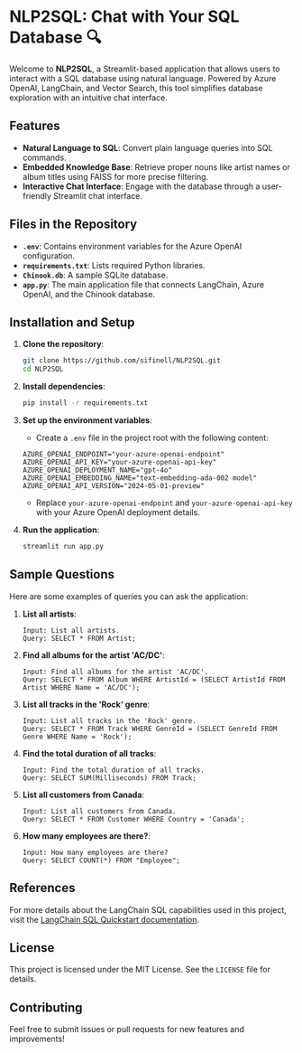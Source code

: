 # NLP2SQL: Chat with Your SQL Database 🔍

Welcome to **NLP2SQL**, a Streamlit-based application that allows users to interact with a SQL database using natural language. Powered by Azure OpenAI, LangChain, and Vector Search, this tool simplifies database exploration with an intuitive chat interface.

## Features

- **Natural Language to SQL**: Convert plain language queries into SQL commands.
- **Embedded Knowledge Base**: Retrieve proper nouns like artist names or album titles using FAISS for more precise filtering.
- **Interactive Chat Interface**: Engage with the database through a user-friendly Streamlit chat interface.

## Files in the Repository

- **`.env`**: Contains environment variables for the Azure OpenAI configuration.
- **`requirements.txt`**: Lists required Python libraries.
- **`Chinook.db`**: A sample SQLite database.
- **`app.py`**: The main application file that connects LangChain, Azure OpenAI, and the Chinook database.

## Installation and Setup

1. **Clone the repository**:

    ```bash
    git clone https://github.com/sifinell/NLP2SQL.git
    cd NLP2SQL
    ```

2. **Install dependencies**:

    ```bash
    pip install -r requirements.txt
    ```

3. **Set up the environment variables**:
   - Create a `.env` file in the project root with the following content:

    ```plaintext
    AZURE_OPENAI_ENDPOINT="your-azure-openai-endpoint"
    AZURE_OPENAI_API_KEY="your-azure-openai-api-key"
    AZURE_OPENAI_DEPLOYMENT_NAME="gpt-4o"
    AZURE_OPENAI_EMBEDDING_NAME="text-embedding-ada-002 model"
    AZURE_OPENAI_API_VERSION="2024-05-01-preview"
    ```

   - Replace `your-azure-openai-endpoint` and `your-azure-openai-api-key` with your Azure OpenAI deployment details.

4. **Run the application**:

    ```bash
    streamlit run app.py
    ```

## Sample Questions

Here are some examples of queries you can ask the application:

1. **List all artists**:

    ```plaintext
    Input: List all artists.
    Query: SELECT * FROM Artist;
    ```

2. **Find all albums for the artist 'AC/DC'**:

    ```plaintext
    Input: Find all albums for the artist 'AC/DC'.
    Query: SELECT * FROM Album WHERE ArtistId = (SELECT ArtistId FROM Artist WHERE Name = 'AC/DC');
    ```

3. **List all tracks in the 'Rock' genre**:

    ```plaintext
    Input: List all tracks in the 'Rock' genre.
    Query: SELECT * FROM Track WHERE GenreId = (SELECT GenreId FROM Genre WHERE Name = 'Rock');
    ```

4. **Find the total duration of all tracks**:

    ```plaintext
    Input: Find the total duration of all tracks.
    Query: SELECT SUM(Milliseconds) FROM Track;
    ```

5. **List all customers from Canada**:

    ```plaintext
    Input: List all customers from Canada.
    Query: SELECT * FROM Customer WHERE Country = 'Canada';
    ```

6. **How many employees are there?**:

    ```plaintext
    Input: How many employees are there?
    Query: SELECT COUNT(*) FROM "Employee";
    ```

## References

For more details about the LangChain SQL capabilities used in this project, visit the [LangChain SQL Quickstart documentation](https://python.langchain.com/docs/tutorials/sql_qa/).

## License

This project is licensed under the MIT License. See the `LICENSE` file for details.

## Contributing

Feel free to submit issues or pull requests for new features and improvements!
